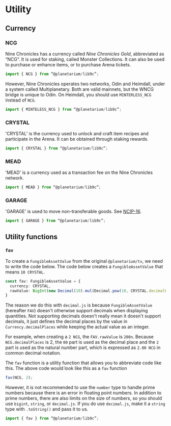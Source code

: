 # Utility

## Currency

### NCG

Nine Chronicles has a currency called *Nine Chronicles Gold*, abbreviated as “NCG”. It is used for staking, called Monster Collections. It can also be used to purchase or enhance items, or to purchase Arena tickets.

```typescript
import { NCG } from “@planetarium/lib9c”;
```

However, Nine Chronicles operates two networks, Odin and Heimdall, under a system called Multiplanetary. Both are valid mainnets, but the WNCG bridge is unique to Odin. On Heimdall, you should use `MINTERLESS_NCG` instead of `NCG`.

```typescript
import { MINTELESS_NCG } from “@planetarium/lib9c”;
```

### CRYSTAL

'CRYSTAL' is the currency used to unlock and craft item recipes and participate in the Arena. It can be obtained through staking rewards.

```typescript
import { CRYSTAL } from “@planetarium/lib9c”;
```

### MEAD

'MEAD' is a currency used as a transaction fee on the Nine Chronicles network.

```typescript
import { MEAD } from “@planetarium/lib9c”;
```

### GARAGE

'GARAGE' is used to move non-transferable goods. See [NCIP-16](https://github.com/planetarium/NCIPs/blob/main/NCIP/ncip-16.md).

```typescript
import { GARAGE } from “@planetarium/lib9c”;
```

## Utility functions

### `fav`

To create a `FungibleAssetValue` from the original `@planetarium/tx`, we need to write the code below. The code below creates a `FungibleAssetValue` that means `10 CRYSTAL`.

```typescript
const fav: FungibleAssetValue = {
  currency: CRYSTAL,
  rawValue: BigInt(new Decimal(10).mul(Decimal.pow(10, CRYSTAL.decimalPlaces)).toString())
}
```

The reason we do this with `decimal.js` is because `FungibleAssetValue` (hereafter `FAV`) doesn't otherwise support decimals when displaying quantities. Not supporting decimals doesn't really mean it doesn't support decimals, it just defines the decimal places by the value in `Currency.decimalPlaces` while keeping the actual value as an integer.

For example, when creating a `2 NCG`, the `FAV.rawValue` is `200n`. Because `NCG.decimalPlaces` is 2, the `00` part is used as the decimal place and the `2` part is used as the natural number part, which is expressed as `2.00 NCG` in common decimal notation.

The `fav` function is a utility function that allows you to abbreviate code like this. The above code would look like this as a `fav` function

```typescript
fav(NCG, 2);
```

However, it is not recommended to use the `number` type to handle prime numbers because there is an error in floating point numbers. In addition to prime numbers, there are also limits on the size of numbers, so you should use `bigint`, `string`, or `decimal.js`. If you do use `decimal.js`, make it a `string` type with `.toString()` and pass it to us.

```typescript
import { fav } from “@planetarium/lib9c”;
```
